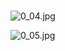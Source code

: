 # 
![0_04.jpg](/source/joyoi/csp2019-transfer/img/aHR0cHM6Ly9pLmxvbGkubmV0LzIwMTkvMTIvMTcvcTRteDlMY09GUDNFTjh0LmpwZw==.jpg)

![0_05.jpg](/source/joyoi/csp2019-transfer/img/aHR0cHM6Ly9pLmxvbGkubmV0LzIwMTkvMTIvMTcvb2JNVGFPWlVHY0tRWXdmLmpwZw==.jpg)
